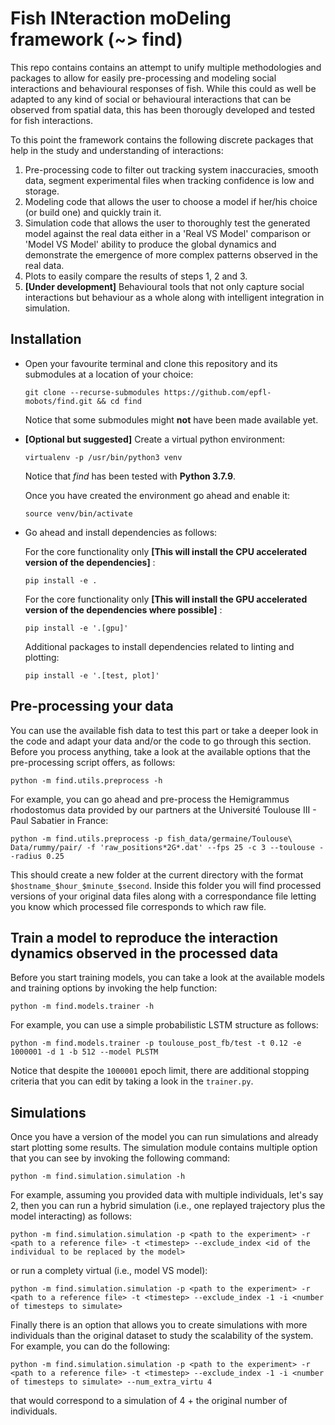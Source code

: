 # Fish INteraction moDeling framework (~> find)

This repo contains contains an attempt to unify multiple methodologies and packages to allow for easily pre-processing and modeling social interactions and behavioural responses of fish. While this could as well be adapted to any kind of social or behavioural interactions that can be observed from spatial data, this has been thorougly developed and tested for fish interactions.

To this point the framework contains the following discrete packages that help in the study and understanding of interactions:

1. Pre-processing code to filter out tracking system inaccuracies, smooth data, segment experimental files when tracking confidence is low and storage.
2. Modeling code that allows the user to choose a model if her/his choice (or build one) and quickly train it.
3. Simulation code that allows the user to thoroughly test the generated model against the real data either in a 'Real VS Model' comparison or 'Model VS Model' ability to produce the global dynamics and demonstrate the emergence of more complex patterns observed in the real data.
4. Plots to easily compare the results of steps 1, 2 and 3. 
5. **[Under development]** Behavioural tools that not only capture social interactions but behaviour as a whole along with intelligent integration in simulation. 


## Installation

- Open your favourite terminal and clone this repository and its submodules at a location of your choice:

    ```shell
    git clone --recurse-submodules https://github.com/epfl-mobots/find.git && cd find
    ```

    Notice that some submodules might **not** have been made available yet.


- **[Optional but suggested]** Create a virtual python environment:
    
    ```shell
    virtualenv -p /usr/bin/python3 venv
    ```

    Notice that *find* has been tested with **Python 3.7.9**. 



    Once you have created the environment go ahead and enable it:

    ```shell
    source venv/bin/activate
    ```
- Go ahead and install dependencies as follows: 



    For the core functionality only **[This will install the CPU accelerated version of the dependencies]** : 
    
    ```shell
    pip install -e .
    ```


    
    For the core functionality only **[This will install the GPU accelerated version of the dependencies where possible]** : 
    
    ```shell
    pip install -e '.[gpu]'
    ```


    
    Additional packages to install dependencies related to linting and plotting: 
    
    ```shell
    pip install -e '.[test, plot]'
    ```


## Pre-processing your data

You can use the available fish data to test this part or take a deeper look in the code and adapt your data and/or the code to go through this section. Before you process anything, take a look at the available options that the pre-processing script offers, as follows:

```shell
python -m find.utils.preprocess -h
```

For example, you can go ahead and pre-process the Hemigrammus rhodostomus data provided by our partners at the Université Toulouse III - Paul Sabatier in France:

```shell
python -m find.utils.preprocess -p fish_data/germaine/Toulouse\ Data/rummy/pair/ -f 'raw_positions*2G*.dat' --fps 25 -c 3 --toulouse --radius 0.25
```

This should create a new folder at the current directory with the format `$hostname_$hour_$minute_$second`. Inside this folder you will find processed versions of your original data files along with a correspondance file letting you know which processed file corresponds to which raw file.


## Train a model to reproduce the interaction dynamics observed in the processed data

Before you start training models, you can take a look at the available models and training options by invoking the help function:

```shell
python -m find.models.trainer -h
```

For example, you can use a simple probabilistic LSTM structure as follows:

```shell
python -m find.models.trainer -p toulouse_post_fb/test -t 0.12 -e 1000001 -d 1 -b 512 --model PLSTM
```

Notice that despite the `1000001` epoch limit, there are additional stopping criteria that you can edit by taking a look in the `trainer.py`.


## Simulations

Once you have a version of the model you can run simulations and already start plotting some results. The simulation module contains multiple option that you can see by invoking the following command:

```shell
python -m find.simulation.simulation -h
```

For example, assuming you provided data with multiple individuals, let's say 2, then you can run a hybrid simulation (i.e., one replayed trajectory plus the model interacting) as follows:

```shell
python -m find.simulation.simulation -p <path to the experiment> -r <path to a reference file> -t <timestep> --exclude_index <id of the individual to be replaced by the model>
```

or run a complety virtual (i.e., model VS model):

```shell
python -m find.simulation.simulation -p <path to the experiment> -r <path to a reference file> -t <timestep> --exclude_index -1 -i <number of timesteps to simulate>
```

Finally there is an option that allows you to create simulations with more individuals than the original dataset to study the scalability of the system. For example, you can do the following:

```shell
python -m find.simulation.simulation -p <path to the experiment> -r <path to a reference file> -t <timestep> --exclude_index -1 -i <number of timesteps to simulate> --num_extra_virtu 4
```

that would correspond to a simulation of 4 + the original number of individuals.